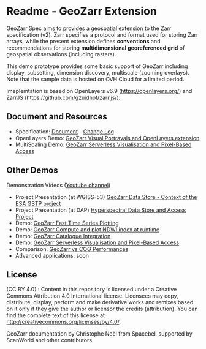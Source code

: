 # Readme - GeoZarr Extension

GeoZarr Spec aims to provides a geospatial extension to the Zarr specification (v2). Zarr specifies a protocol and format used for storing Zarr arrays, while the present extension defines **conventions** and recommendations for storing **multidimensional georeferenced grid** of geospatial observations (including rasters). 

This demo prototype provides some basic support of GeoZarr including display, subsetting, dimension discovery, multiscale (zooming overlays). 
Note that the sample data is hosted on OVH Cloud for a limited period.

Imeplemtation is based on OpenLayers v6.9  (https://openlayers.org/) and ZarrJS (https://github.com/gzuidhof/zarr.js/). 

## Document and Resources

- Specification: [Document](geozarr-spec.md) - [Change Log](https://github.com/christophenoel/geozarr-spec/wiki)
- OpenLayers Demo: [GeoZarr Visual Portrayals and OpenLayers extension](https://youtu.be/IKURmv6CVGU)
- MultiScaling Demo: [GeoZarr Serverless Visualisation and Pixel-Based Access](https://youtu.be/sKlejJcPKqQ)

## Other Demos

Demonstration Videos ([Youtube channel](https://youtube.com/playlist?list=PLzPGC4s5HQOPdeLoK1MXK6gEa1x2Az8Dn))
- Project Presentation (at WGISS-53) [GeoZarr Data Store - Context of the ESA GSTP project](https://youtu.be/NYhh66EstnY)
- Project Presentation (at DAP) [Hyperspectral Data Store and Access Project](https://youtu.be/CfmPppVR-o4)
- Demo: [GeoZarr Fast Time Series Plotting](https://youtu.be/Nt1URJqW71o)
- Demo: [GeoZarr Compute and plot NDWI index at runtime](https://youtu.be/UP0DjphdZgM)
- Demo: [GeoZarr Catalogue Integration](https://youtu.be/Nlbo3FJH8lo)
- Demo: [GeoZarr Serverless Visualisation and Pixel-Based Access](https://youtu.be/sKlejJcPKqQ)
- Comparison: [GeoZarr vs COG Performances](https://youtu.be/KGC8mLqlsCs)
- Advanced applications: soon

## License

(CC BY 4.0) : Content in this repository is licensed under a Creative Commons Attribution 4.0 International  license. Licensees may copy, distribute, display, perform and make derivative works and remixes based on it only if they give the author or licensor the credits (attribution). You can find the complete text of this license at http://creativecommons.org/licenses/by/4.0/.

GeoZarr documentation by Christophe Noël from Spacebel, supported by ScanWorld and other contributors.
